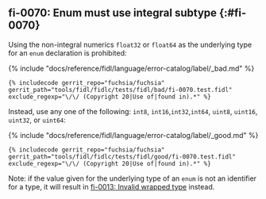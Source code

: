 ## fi-0070: Enum must use integral subtype {:#fi-0070}

Using the non-integral numerics `float32` or `float64` as the underlying type
for an `enum` declaration is prohibited:

{% include "docs/reference/fidl/language/error-catalog/label/_bad.md" %}

```fidl
{% includecode gerrit_repo="fuchsia/fuchsia" gerrit_path="tools/fidl/fidlc/tests/fidl/bad/fi-0070.test.fidl" exclude_regexp="\/\/ (Copyright 20|Use of|found in).*" %}
```

Instead, use any one of the following: `int8`, `int16`,`int32`,`int64`, `uint8`,
`uint16`, `uint32`, or `uint64`:

{% include "docs/reference/fidl/language/error-catalog/label/_good.md" %}

```fidl
{% includecode gerrit_repo="fuchsia/fuchsia" gerrit_path="tools/fidl/fidlc/tests/fidl/good/fi-0070.test.fidl" exclude_regexp="\/\/ (Copyright 20|Use of|found in).*" %}
```

Note: if the value given for the underlying type of an `enum` is not an
identifier for a type, it will result in [fi-0013: Invalid wrapped
type](#fi-0013) instead.
